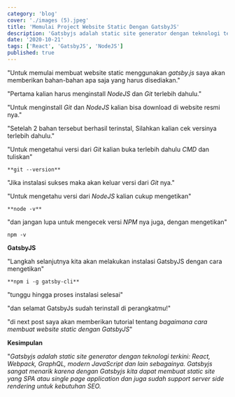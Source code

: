 ```yaml
---
category: 'blog'
cover: './images (5).jpeg'
title: 'Memulai Project Website Static Dengan GatsbyJS'
description: 'Gatsbyjs adalah static site generator dengan teknologi terkini: React, Webpack, GraphQL, modern JavaScript dan lain sebagainya.'
date: '2020-10-21'
tags: ['React', 'GatsbyJS', 'NodeJS']
published: true
---
```


"Untuk memulai membuat website static menggunakan _gatsby.js_ saya akan memberikan bahan-bahan apa saja yang harus disediakan."

"Pertama kalian harus menginstall *NodeJS* dan *Git* terlebih dahulu."

"Untuk menginstall *Git* dan *NodeJS* kalian bisa download di website resmi nya."

"Setelah 2 bahan tersebut berhasil terinstal, Silahkan kalian cek versinya terlebih dahulu."

"Untuk mengetahui versi dari *Git* kalian buka terlebih dahulu *CMD* dan tuliskan"

```
**git --version**
```

"Jika instalasi sukses maka akan keluar versi dari *Git* nya."


"Untuk mengetahu versi dari *NodeJS* kalian cukup mengetikan"


```
**node -v**
```


"dan jangan lupa untuk mengecek versi *NPM* nya juga, dengan mengetikan"


```
npm -v
```


**GatsbyJS**

"Langkah selanjutnya kita akan melakukan instalasi GatsbyJS dengan cara mengetikan"


```
**npm i -g gatsby-cli**
```

"tunggu hingga proses instalasi selesai"

"dan selamat GatsbyJs sudah terinstall di perangkatmu!"

"di next post saya akan memberikan tutorial tentang *bagaimana cara membuat website static dengan GatsbyJS*"


**Kesimpulan**

"*Gatsbyjs adalah static site generator dengan teknologi terkini: React, Webpack, GraphQL, modern JavaScript dan lain sebagainya. Gatsbyjs sangat menarik karena dengan Gatsbyjs kita dapat membuat static site yang SPA atau single page application dan juga sudah support server side rendering untuk kebutuhan SEO.*
